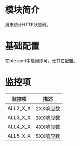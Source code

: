 # 模块简介

用来统计HTTP状态码。

# 基础配置

在bfe.conf中启用即可，无其它配置。

# 监控项

| 监控项              | 描述                 |
| ------------------- |  ------------------- |
| ALL2_X_X            | 2XX响应数            |
| ALL3_X_X            | 3XX响应数            |
| ALL4_X_X            | 4XX响应数            |
| ALL5_X_X            | 5XX响应数            |
